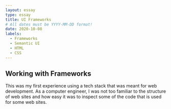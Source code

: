 ```yaml
---
layout: essay
type: essay
title: UI Frameworks
# All dates must be YYYY-MM-DD format!
date: 2020-10-08
labels:
  - Frameworks
  - Semantic UI
  - HTML
  - CSS
---
```


## Working with Frameworks
 
 This was my first experience using a tech stack that was meant for web development. As a computer engineer, I was not too familiar to the structure of web sites and how easy it was to inspect some of the code that is used for some web sites.

